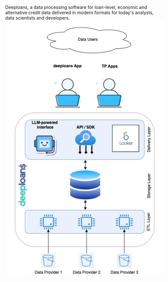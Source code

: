 Deeploans, a data processing software for loan-level, economic and alternative credit data delivered in modern formats for today's analysts, data scientists and developers.
![overview](deeploans_overview.png "deeploans overview")
